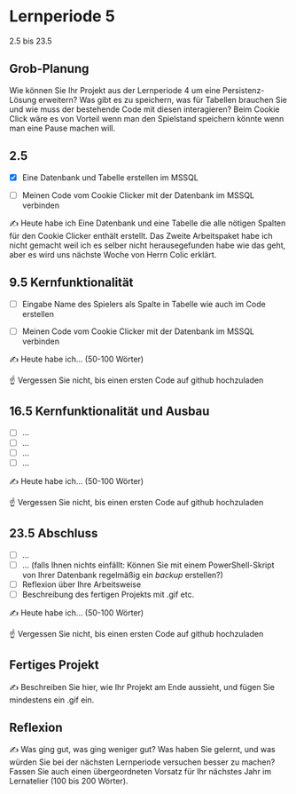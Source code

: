 # Lernperiode 5

2.5 bis 23.5

## Grob-Planung

Wie können Sie Ihr Projekt aus der Lernperiode 4 um eine Persistenz-Lösung erweitern? Was gibt es zu speichern, was für Tabellen brauchen Sie und wie muss der bestehende Code mit diesen interagieren?
Beim Cookie Click wäre es von Vorteil wenn man den Spielstand speichern könnte wenn man eine Pause machen will.

## 2.5

- [x] Eine Datenbank und Tabelle erstellen im MSSQL
- [ ] Meinen Code vom Cookie Clicker mit der Datenbank im MSSQL verbinden


✍️ Heute habe ich Eine Datenbank und eine Tabelle die alle nötigen Spalten für den Cookie Clicker enthält erstellt. Das Zweite Arbeitspaket habe ich nicht gemacht weil ich es selber nicht herausegefunden habe wie das geht, aber es wird uns nächste Woche von Herrn Colic erklärt.


## 9.5 Kernfunktionalität

- [ ] Eingabe Name des Spielers als Spalte in Tabelle wie auch im Code erstellen
- [ ] Meinen Code vom Cookie Clicker mit der Datenbank im MSSQL verbinden


✍️ Heute habe ich... (50-100 Wörter)

☝️ Vergessen Sie nicht, bis einen ersten Code auf github hochzuladen

## 16.5 Kernfunktionalität und Ausbau

- [ ] ...
- [ ] ...
- [ ] ...
- [ ] ...

✍️ Heute habe ich... (50-100 Wörter)

☝️ Vergessen Sie nicht, bis einen ersten Code auf github hochzuladen

## 23.5 Abschluss

- [ ] ...
- [ ] ... (falls Ihnen nichts einfällt: Können Sie mit einem PowerShell-Skript von Ihrer Datenbank regelmäßig ein *backup* erstellen?)
- [ ] Reflexion über Ihre Arbeitsweise
- [ ] Beschreibung des fertigen Projekts mit .gif etc.

✍️ Heute habe ich... (50-100 Wörter)

☝️ Vergessen Sie nicht, bis einen ersten Code auf github hochzuladen

## Fertiges Projekt

✍️ Beschreiben Sie hier, wie Ihr Projekt am Ende aussieht, und fügen Sie mindestens ein .gif ein.

## Reflexion

✍️ Was ging gut, was ging weniger gut? Was haben Sie gelernt, und was würden Sie bei der nächsten Lernperiode versuchen besser zu machen? Fassen Sie auch einen übergeordneten Vorsatz für Ihr nächstes Jahr im Lernatelier (100 bis 200 Wörter).
